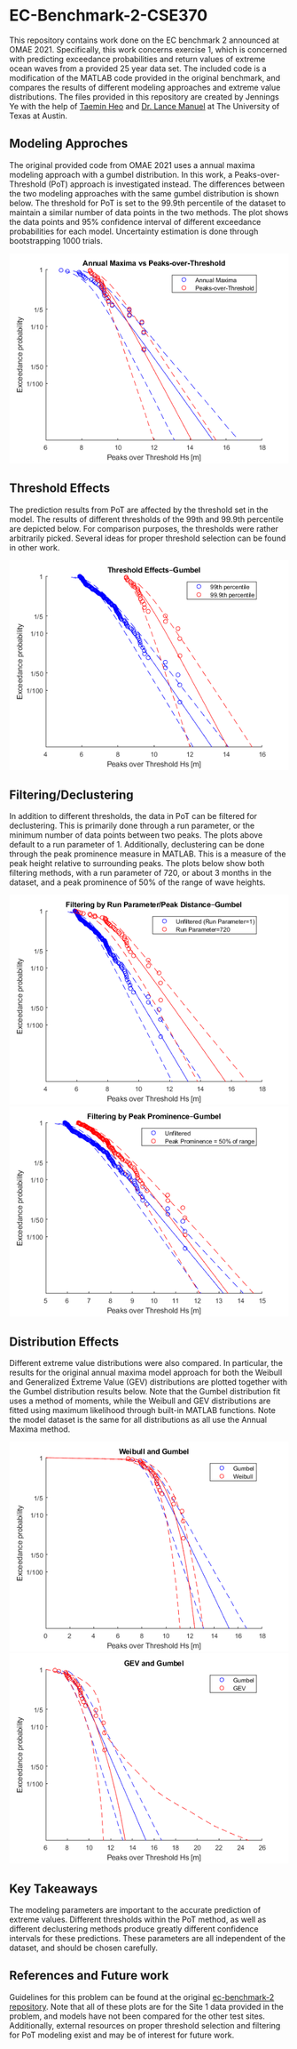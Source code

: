 # EC-Benchmark-2-CSE370
This repository contains work done on the EC benchmark 2 announced at OMAE 2021. Specifically, this work concerns exercise 1, which is concerned with predicting exceedance probabilities and return values of extreme ocean waves from a provided 25 year data set. The included code is a modification of the MATLAB code provided in the original benchmark, and compares the results of different modeling approaches and extreme value distributions. The files provided in this repository are created by Jennings Ye with the help of [Taemin Heo](http://taeminheo.com) and [Dr. Lance Manuel](https://lancemanuel.netlify.app/) at The University of Texas at Austin.

## Modeling Approches
The original provided code from OMAE 2021 uses a annual maxima modeling approach with a gumbel distribution. In this work, a Peaks-over-Threshold (PoT) approach is investigated instead. The differences between the two modeling approaches with the same gumbel distribution is shown below. The threshold for PoT is set to the 99.9th percentile of the dataset to maintain a similar number of data points in the two methods. The plot shows the data points and 95% confidence interval of different exceedance probabilities for each model. Uncertainty estimation is done through bootstrapping 1000 trials.

![ModelingApproach](/plots/Annmax-PoT_Gumbel.png)

## Threshold Effects
The prediction results from PoT are affected by the threshold set in the model. The results of different thresholds of the 99th and 99.9th percentile are depicted below. For comparison purposes, the thresholds were rather arbitrarily picked. Several ideas for proper threshold selection can be found in other work.

![ThresholdEffects](/plots/ThresholdEffects_Gumbel.png)

## Filtering/Declustering
In addition to different thresholds, the data in PoT can be filtered for declustering. This is primarily done through a run parameter, or the minimum number of data points between two peaks. The plots above default to a run parameter of 1. Additionally, declustering can be done through the peak prominence measure in MATLAB. This is a measure of the peak height relative to surrounding peaks. The plots below show both filtering methods, with a run parameter of 720, or about 3 months in the dataset, and a peak prominence of 50% of the range of wave heights.

![DistanceFiltering](/plots/DistanceFiltering_Gumbel.png) 
![ProminenceFiltering](/plots/ProminenceFiltering_Gumbel.png)

## Distribution Effects
Different extreme value distributions were also compared. In particular, the results for the original annual maxima model approach for both the Weibull and Generalized Extreme Value (GEV) distributions are plotted together with the Gumbel distribution results below. Note that the Gumbel distribution fit uses a method of moments, while the Weibull and GEV distributions are fitted using maximum likelihood through built-in MATLAB functions. Note the model dataset is the same for all distributions as all use the Annual Maxima method.

![Weibull](/plots/WeibullGumbelAnnmax.png) 
![GEV](/plots/GEVGumbelAnnmax.png)


## Key Takeaways
The modeling parameters are important to the accurate prediction of extreme values. Different thresholds within the PoT method, as well as different declustering methods produce greatly different confidence intervals for these predictions. These parameters are all independent of the dataset, and should be chosen carefully.

## References and Future work
Guidelines for this problem can be found at the original [ec-benchmark-2 repository](https://github.com/ec-benchmark-organizers/ec-benchmark-2). Note that all of these plots are for the Site 1 data provided in the problem, and models have not been compared for the other test sites. Additionally,  external resources on proper threshold selection and filtering for PoT modeling exist and may be of interest for future work.
